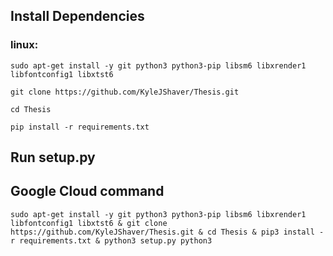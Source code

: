 ## Install Dependencies
### linux: 
`sudo apt-get install -y git python3 python3-pip libsm6 libxrender1 libfontconfig1 libxtst6`

`git clone https://github.com/KyleJShaver/Thesis.git`

`cd Thesis`

`pip install -r requirements.txt`

## Run setup.py

## Google Cloud command
`sudo apt-get install -y git python3 python3-pip libsm6 libxrender1 libfontconfig1 libxtst6 & git clone https://github.com/KyleJShaver/Thesis.git & cd Thesis & pip3 install -r requirements.txt & python3 setup.py python3`